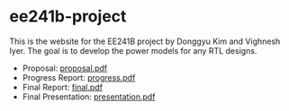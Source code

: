 # ee241b-project
This is the website for the EE241B project by Donggyu Kim and Vighnesh Iyer.
The goal is to develop the power models for any RTL designs.

* Proposal: [proposal.pdf](proposal.pdf)
* Progress Report: [progress.pdf](progress.pdf)
* Final Report: [final.pdf]()
* Final Presentation: [presentation.pdf]()

